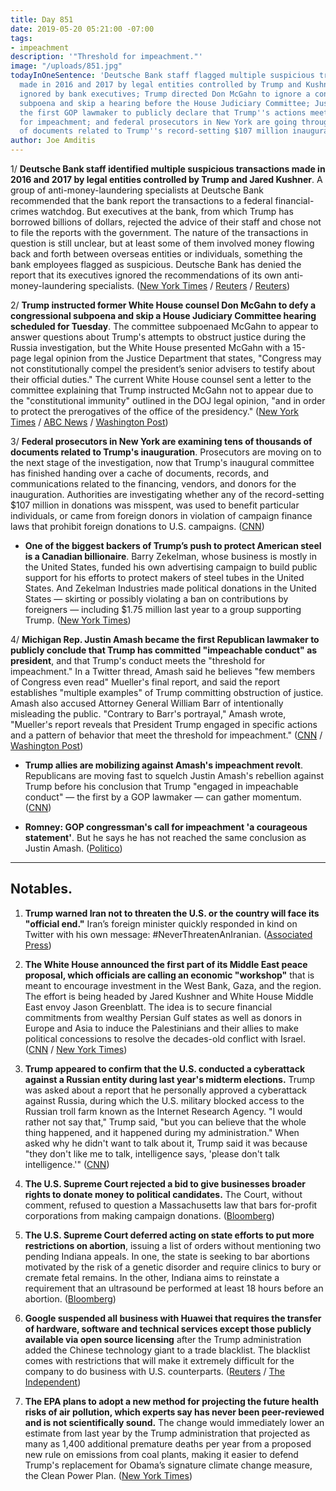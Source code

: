```yaml
---
title: Day 851
date: 2019-05-20 05:21:00 -07:00
tags:
- impeachment
description: '"Threshold for impeachment."'
image: "/uploads/851.jpg"
todayInOneSentence: 'Deutsche Bank staff flagged multiple suspicious transactions
  made in 2016 and 2017 by legal entities controlled by Trump and Kushner that were
  ignored by bank executives; Trump directed Don McGahn to ignore a congressional
  subpoena and skip a hearing before the House Judiciary Committee; Justin Amash became
  the first GOP lawmaker to publicly declare that Trump''s actions meet the threshold
  for impeachment; and federal prosecutors in New York are going through tens of thousands
  of documents related to Trump''s record-setting $107 million inauguration. '
author: Joe Amditis
---
```


1/ **Deutsche Bank staff identified multiple suspicious transactions made in 2016 and 2017 by legal entities controlled by Trump and Jared Kushner**. A group of anti-money-laundering specialists at Deutsche Bank recommended that the bank report the transactions to a federal financial-crimes watchdog. But executives at the bank, from which Trump has borrowed billions of dollars, rejected the advice of their staff and chose not to file the reports with the government. The nature of the transactions in question is still unclear, but at least some of them involved money flowing back and forth between overseas entities or individuals, something the bank employees flagged as suspicious. Deutsche Bank has denied the report that its executives ignored the recommendations of its own anti-money-laundering specialists. ([New York Times](https://www.nytimes.com/2019/05/19/business/deutsche-bank-trump-kushner.html) / [Reuters](https://www.reuters.com/article/us-usa-trump-deutsche-bank-idUSKCN1SP0PB) / [Reuters](https://www.reuters.com/article/us-usa-trump-deutsche-bank-report-idUSKCN1SQ0F8))

2/ **Trump instructed former White House counsel Don McGahn to defy a congressional subpoena and skip a House Judiciary Committee hearing scheduled for Tuesday**. The committee subpoenaed McGahn to appear to answer questions about Trump's attempts to obstruct justice during the Russia investigation, but the White House presented McGahn with a 15-page legal opinion from the Justice Department that states, "Congress may not constitutionally compel the president’s senior advisers to testify about their official duties." The current White House counsel sent a letter to the committee explaining that Trump instructed McGahn not to appear due to the "constitutional immunity" outlined in the DOJ legal opinion, "and in order to protect the prerogatives of the office of the presidency." ([New York Times](https://www.nytimes.com/2019/05/20/us/politics/mcgahn-trump-congress.html) / [ABC News](https://abcnews.go.com/Politics/white-house-intends-block-counsel-mcgahn-congressional-testimony/story?id=63155923) / [Washington Post](https://www.washingtonpost.com/politics/white-house-intends-to-block-former-counsel-mcgahn-from-testifying-to-congress/2019/05/20/47f61f94-7b1b-11e9-a5b3-34f3edf1351e_story.html?noredirect=on))

3/ **Federal prosecutors in New York are examining tens of thousands of documents related to Trump's inauguration**. Prosecutors are moving on to the next stage of the investigation, now that Trump's inaugural committee has finished handing over a cache of documents, records, and communications related to the financing, vendors, and donors for the inauguration. Authorities are investigating whether any of the record-setting $107 million in donations was misspent, was used to benefit particular individuals, or came from foreign donors in violation of campaign finance laws that prohibit foreign donations to U.S. campaigns. ([CNN](https://www.cnn.com/2019/05/20/politics/trump-inaugural-prosecutors-new-york/index.html))

* **One of the biggest backers of Trump’s push to protect American steel is a Canadian billionaire**. Barry Zekelman, whose business is mostly in the United States, funded his own advertising campaign to build public support for his efforts to protect makers of steel tubes in the United States. And Zekelman Industries made political donations in the United States — skirting or possibly violating a ban on contributions by foreigners — including $1.75 million last year to a group supporting Trump. ([New York Times](https://www.nytimes.com/2019/05/20/us/politics/hes-one-of-the-biggest-backers-of-trumps-push-to-protect-american-steel-and-hes-canadian.html))

4/ **Michigan Rep. Justin Amash became the first Republican lawmaker to publicly conclude that Trump has committed "impeachable conduct" as president**, and that Trump's conduct meets the "threshold for impeachment." In a Twitter thread, Amash said he believes "few members  of Congress even read" Mueller's final report, and said the report establishes "multiple examples" of Trump committing obstruction of justice. Amash also accused Attorney General William Barr of intentionally misleading the public. "Contrary to Barr's portrayal," Amash wrote, "Mueller's report reveals that President Trump engaged in specific actions and a pattern of behavior that meet the threshold for impeachment." ([CNN](https://www.cnn.com/2019/05/18/politics/justin-amash-trump-impeachable-conduct/index.html) / [Washington Post](https://www.washingtonpost.com/politics/republican-rep-justin-amash-says-trump-should-be-impeached/2019/05/18/be3c3b3c-79a6-11e9-bd25-c989555e7766_story.html?noredirect=on))

* **Trump allies are mobilizing against Amash's impeachment revolt**. Republicans are moving fast to squelch Justin Amash's rebellion against Trump before his conclusion that Trump "engaged in impeachable conduct" — the first by a GOP lawmaker — can gather momentum. ([CNN](https://www.cnn.com/2019/05/20/politics/trump-amash-impeachment-conclusion/index.html))

* **Romney: GOP congressman's call for impeachment 'a courageous statement'**. But he says he has not reached the same conclusion as Justin Amash. ([Politico](https://www.politico.com/story/2019/05/19/mitt-romney-justin-amash-impeachment-trump-1332853))

---

## Notables.

1. **Trump warned Iran not to threaten the U.S. or the country will face its "official end."** Iran’s foreign minister quickly responded in kind on Twitter with his own message: #NeverThreatenAnIranian. ([Associated Press](https://apnews.com/e46d3bdff2bd48d9a6a87a6752e6be6f))

2. **The White House announced the first part of its Middle East peace proposal, which officials are calling an economic "workshop"** that is meant to encourage investment in the West Bank, Gaza, and the region. The effort is being headed by Jared Kushner and White House Middle East envoy Jason Greenblatt. The idea is to secure financial commitments from wealthy Persian Gulf states as well as donors in Europe and Asia to induce the Palestinians and their allies to make political concessions to resolve the decades-old conflict with Israel. ([CNN](https://www.cnn.com/2019/05/19/politics/white-house-middle-east-peace-proposal/index.html) / [New York Times](https://www.nytimes.com/2019/05/19/us/politics/trump-middle-east-peace-plan.html))

3. **Trump appeared to confirm that the U.S. conducted a cyberattack against a Russian entity during last year's midterm elections.** Trump was asked about a report that he personally approved a cyberattack against Russia, during which the U.S. military blocked access to the Russian troll farm known as the Internet Research Agency. "I would rather not say that," Trump said, "but you can believe that the whole thing happened, and it happened during my administration." When asked why he didn't want to talk about it, Trump said it was because "they don't like me to talk, intelligence says, 'please don't talk intelligence.'" ([CNN](https://www.cnn.com/2019/05/19/politics/trump-confirm-cyberattack-russia-midterms/index.html))

4. **The U.S. Supreme Court rejected a bid to give businesses broader rights to donate money to political candidates.** The Court, without comment, refused to question a Massachusetts law that bars for-profit corporations from making campaign donations. ([Bloomberg](https://www.bloomberg.com/news/articles/2019-05-20/supreme-court-rejects-bid-to-let-businesses-donate-to-candidates))

5. **The U.S. Supreme Court deferred acting on state efforts to put more restrictions on abortion**, issuing a list of orders without mentioning two pending Indiana appeals. In one, the state is seeking to bar abortions motivated by the risk of a genetic disorder and require clinics to bury or cremate fetal remains. In the other, Indiana aims to reinstate a requirement that an ultrasound be performed at least 18 hours before an abortion. ([Bloomberg](https://www.bloomberg.com/news/articles/2019-05-20/u-s-supreme-court-again-defers-action-on-abortion-cases))

6. **Google suspended all business with Huawei that requires the transfer of hardware, software and technical services except those publicly available via open source licensing** after the Trump administration added the Chinese technology giant to a trade blacklist. The blacklist comes with restrictions that will make it extremely difficult for the company to do business with U.S. counterparts. ([Reuters](https://www.reuters.com/article/us-huawei-tech-alphabet-exclusive-idUSKCN1SP0NB) / [The Independent](https://www.independent.co.uk/life-style/gadgets-and-tech/news/google-huawei-phone-android-updates-trump-block-coverage-a8921621.html))

7. **The EPA plans to adopt a new method for projecting the future health risks of air pollution, which experts say has never been peer-reviewed and is not scientifically sound.** The change would immediately lower an estimate from last year by the Trump administration that projected as many as 1,400 additional premature deaths per year from a proposed new rule on emissions from coal plants, making it easier to defend Trump's replacement for Obama’s signature climate change measure, the Clean Power Plan. ([New York Times](https://www.nytimes.com/2019/05/20/climate/epa-air-pollution-deaths.html))